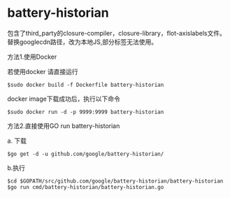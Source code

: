 # battery-historian

包含了third_party的closure-compiler，closure-library，flot-axislabels文件。
替换googlecdn路径，改为本地JS,部分标签无法使用。

方法1.使用Docker

若使用docker 请直接运行

	$sudo docker build -f Dockerfile battery-historian

docker image下载成功后，执行以下命令 

	$sudo docker run -d -p 9999:9999 battery-historian

方法2.直接使用GO run battery-historian

a. 下载

	$go get -d -u github.com/google/battery-historian/
	
b.执行

	$cd $GOPATH/src/github.com/google/battery-historian/battery-historian
	$go run cmd/battery-historian/battery-historian.go
